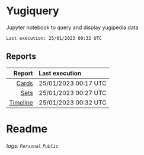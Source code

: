 # Yugiquery
Jupyter notebook to query and display yugipedia data

    Last execution: 25/01/2023 00:32 UTC

## Reports

|                    Report | Last execution       |
| -------------------------:|:-------------------- |
|       [Cards](Cards.html) | 25/01/2023 00:17 UTC |
|         [Sets](Sets.html) | 25/01/2023 00:27 UTC |
| [Timeline](Timeline.html) | 25/01/2023 00:32 UTC |


# Readme

###### tags: `Personal` `Public`
